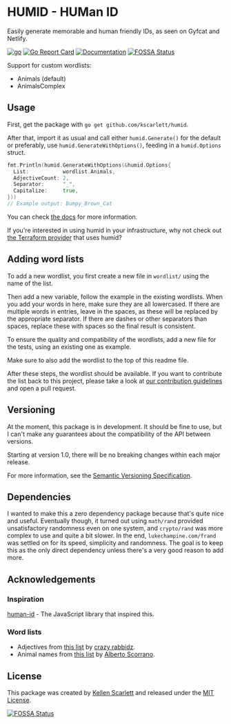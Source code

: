 # HUMID - HUMan ID

Easily generate memorable and human friendly IDs, as seen on Gyfcat and Netlify.

[![go](https://github.com/kscarlett/humid/actions/workflows/go.yml/badge.svg?branch=main)](https://github.com/kscarlett/humid/actions/workflows/go.yml)
[![Go Report Card](https://goreportcard.com/badge/github.com/kscarlett/humid)](https://goreportcard.com/report/github.com/kscarlett/humid)
[![Documentation](https://godoc.org/github.com/kscarlett/humid?status.svg)](https://godoc.org/github.com/kscarlett/humid)
[![FOSSA Status](https://app.fossa.com/api/projects/git%2Bgithub.com%2Fkscarlett%2Fhumid.svg?type=shield)](https://app.fossa.com/projects/git%2Bgithub.com%2Fkscarlett%2Fhumid?ref=badge_shield)

Support for custom wordlists:

- Animals (default)
- AnimalsComplex

## Usage

First, get the package with `go get github.com/kscarlett/humid`.

After that, import it as usual and call either `humid.Generate()` for the default or preferably, use `humid.GenerateWithOptions()`, feeding in a `humid.Options` struct.

```go
fmt.Println(humid.GenerateWithOptions(&humid.Options{
  List:           wordlist.Animals,
  AdjectiveCount: 2,
  Separator:      "_",
  Capitalize:     true,
}))
// Example output: Bumpy_Brown_Cat
```

You can check [the docs](https://godoc.org/github.com/kscarlett/humid) for more information.

If you're interested in using humid in your infrastructure, why not check out [the Terraform provider](https://github.com/kscarlett/terraform-provider-humid) that uses humid?

## Adding word lists

To add a new wordlist, you first create a new file in `wordlist/` using the name of the list.

Then add a new variable, follow the example in the existing wordlists. When you add your words in here, make sure they are all lowercased. If there are multiple words in entries, leave in the spaces, as these will be replaced by the appropriate separator. If there are dashes or other separators than spaces, replace these with spaces so the final result is consistent.

To ensure the quality and compatibility of the wordlists, add a new file for the tests, using an existing one as example.

Make sure to also add the wordlist to the top of this readme file.

After these steps, the wordlist should be available. If you want to contribute the list back to this project, please take a look at [our contribution guidelines](.github/CONTRIBUTING.md) and open a pull request.

## Versioning

At the moment, this package is in development. It should be fine to use, but I can't make any guarantees about the compatibility of the API between versions.

Starting at version 1.0, there will be no breaking changes within each major release.

For more information, see the [Semantic Versioning Specification](https://semver.org/).

## Dependencies

I wanted to make this a zero dependency package because that's quite nice and useful. Eventually though, it turned out using `math/rand` provided unsatisfactory randomness even on one system, and `crypto/rand` was more complex to use and quite a bit slower. In the end, `lukechampine.com/frand` was settled on for its speed, simplicity and randomness. The goal is to keep this as the only direct dependency unless there's a very good reason to add more.

## Acknowledgements

### Inspiration

[human-id](https://github.com/RienNeVaPlus/human-id) - The JavaScript library that inspired this.

### Word lists

- Adjectives from [this list](https://gist.github.com/hugsy/8910dc78d208e40de42deb29e62df913) by [crazy rabbidz](https://github.com/hugsy).
- Animal names from [this list](https://github.com/skjorrface/animals.txt) by [Alberto Scorrano](https://github.com/skjorrface).

## License

This package was created by [Kellen Scarlett](https://github.com/kscarlett) and released under the [MIT License](LICENSE).


[![FOSSA Status](https://app.fossa.com/api/projects/git%2Bgithub.com%2Fkscarlett%2Fhumid.svg?type=large)](https://app.fossa.com/projects/git%2Bgithub.com%2Fkscarlett%2Fhumid?ref=badge_large)